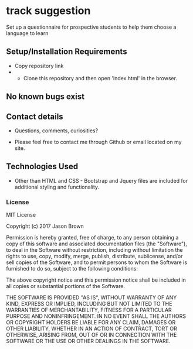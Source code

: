 # track suggestion
Set up a questionnaire for prospective students to help them choose a language to learn

## Setup/Installation Requirements

* Copy repository link
*  - Clone this repository and then open 'index.html' in the browser.

## No known bugs exist

## Contact details

* Questions, comments, curiosities?

* Please feel free to contact me through Github or email located on my site.

## Technologies Used

* Other than HTML and CSS -
Bootstrap and Jquery files are included for additional styling and functionality.

### License

MIT License

Copyright (c) 2017 Jason Brown

Permission is hereby granted, free of charge, to any person obtaining a copy
of this software and associated documentation files (the "Software"), to deal
in the Software without restriction, including without limitation the rights
to use, copy, modify, merge, publish, distribute, sublicense, and/or sell
copies of the Software, and to permit persons to whom the Software is
furnished to do so, subject to the following conditions:

The above copyright notice and this permission notice shall be included in all
copies or substantial portions of the Software.

THE SOFTWARE IS PROVIDED "AS IS", WITHOUT WARRANTY OF ANY KIND, EXPRESS OR
IMPLIED, INCLUDING BUT NOT LIMITED TO THE WARRANTIES OF MERCHANTABILITY,
FITNESS FOR A PARTICULAR PURPOSE AND NONINFRINGEMENT. IN NO EVENT SHALL THE
AUTHORS OR COPYRIGHT HOLDERS BE LIABLE FOR ANY CLAIM, DAMAGES OR OTHER
LIABILITY, WHETHER IN AN ACTION OF CONTRACT, TORT OR OTHERWISE, ARISING FROM,
OUT OF OR IN CONNECTION WITH THE SOFTWARE OR THE USE OR OTHER DEALINGS IN THE
SOFTWARE.

